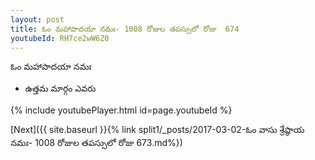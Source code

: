 ```yaml
---
layout: post
title: ఓం మహాపాదయా నమః- 1008 రోజుల తపస్సులో రోజు  674
youtubeId: RH7ce2wW6Z0
---
```

 
 
 ఓం మహాపాదయా నమః  
 
 -  ఉత్తమ మార్గం ఎవరు 
 
  
 
  
 
 
 
 
 
 


{% include youtubePlayer.html id=page.youtubeId %}
 
[Next]({{ site.baseurl }}{% link  split1/_posts/2017-03-02-ఓం వాసు శ్రేష్ఠాయ నమః- 1008 రోజుల తపస్సులో రోజు  673.md%})
 
